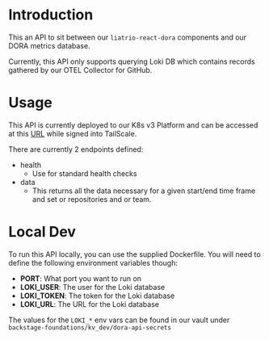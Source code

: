 # Introduction

This an API to sit between our `liatrio-react-dora` components and our DORA metrics database.

Currently, this API only supports querying Loki DB which contains records gathered by our OTEL Collector for GitHub.

# Usage

This API is currently deployed to our K8s v3 Platform and can be accessed at this [URL](http://liatrio-dora-api.dev.k8s-platform-v3.liatr.io) while signed into TailScale.

There are currently 2 endpoints defined:

* health
  * Use for standard health checks
* data
  * This returns all the data necessary for a given start/end time frame and set or repositories and or team.

# Local Dev

To run this API locally, you can use the supplied Dockerfile. You will need to define the following environment variables though:

* **PORT**: What port you want to run on
* **LOKI_USER**: The user for the Loki database
* **LOKI_TOKEN**: The token for the Loki database
* **LOKI_URL**: The URL for the Loki database

The values for the `LOKI_*` env vars can be found in our vault under `backstage-foundations/kv_dev/dora-api-secrets`
